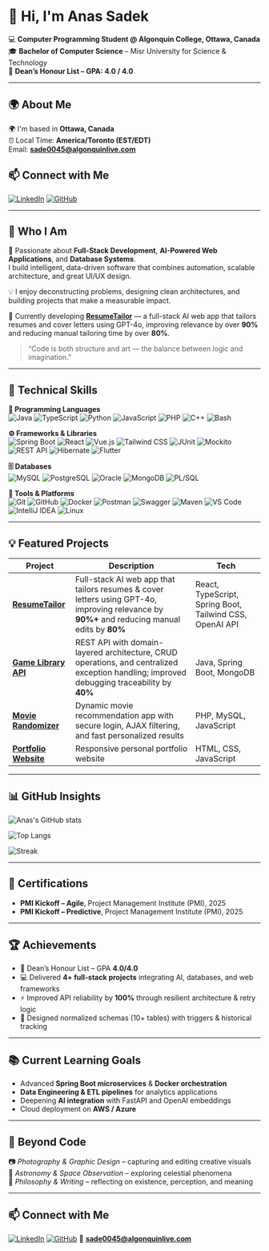 # 👋 Hi, I'm Anas Sadek  

💻 **Computer Programming Student @ Algonquin College, Ottawa, Canada**  
🎓 **Bachelor of Computer Science** – Misr University for Science & Technology  
🏅 **Dean’s Honour List – GPA: 4.0 / 4.0**

---

## 🌍 About Me  

🌍 I'm based in **Ottawa, Canada**  
⏰ Local Time: **America/Toronto (EST/EDT)**  
Email: **sade0045@algonquinlive.com**

## 📫 Connect with Me  

[![LinkedIn](https://img.shields.io/badge/LinkedIn-0A66C2?style=for-the-badge&logo=linkedin&logoColor=white)](https://www.linkedin.com/in/anassadek0/)
[![GitHub](https://img.shields.io/badge/GitHub-181717?style=for-the-badge&logo=github&logoColor=white)](https://github.com/anasayman99)

---

## 🌟 Who I Am  

🚀 Passionate about **Full-Stack Development**, **AI-Powered Web Applications**, and **Database Systems**.  
I build intelligent, data-driven software that combines automation, scalable architecture, and great UI/UX design.

💡 I enjoy deconstructing problems, designing clean architectures, and building projects that make a measurable impact.  

🎯 Currently developing [**ResumeTailor**](https://github.com/anasayman99/ResumeTailor) — a full-stack AI web app that tailors resumes and cover letters using GPT-4o, improving relevance by over **90%** and reducing manual tailoring time by over **80%**.

> “Code is both structure and art — the balance between logic and imagination.”

---

## 🧠 Technical Skills  

**💬 Programming Languages**  
![Java](https://img.shields.io/badge/Java-ED8B00?style=for-the-badge&logo=java&logoColor=white)
![TypeScript](https://img.shields.io/badge/TypeScript-007ACC?style=for-the-badge&logo=typescript&logoColor=white)
![Python](https://img.shields.io/badge/Python-3776AB?style=for-the-badge&logo=python&logoColor=white)
![JavaScript](https://img.shields.io/badge/JavaScript-F7DF1E?style=for-the-badge&logo=javascript&logoColor=black)
![PHP](https://img.shields.io/badge/PHP-777BB4?style=for-the-badge&logo=php&logoColor=white)
![C++](https://img.shields.io/badge/C++-00599C?style=for-the-badge&logo=cplusplus&logoColor=white)
![Bash](https://img.shields.io/badge/Bash-4EAA25?style=for-the-badge&logo=gnubash&logoColor=white)

**⚙️ Frameworks & Libraries**  
![Spring Boot](https://img.shields.io/badge/Spring_Boot-6DB33F?style=for-the-badge&logo=springboot&logoColor=white)
![React](https://img.shields.io/badge/React-20232A?style=for-the-badge&logo=react&logoColor=61DAFB)
![Vue.js](https://img.shields.io/badge/Vue.js-35495E?style=for-the-badge&logo=vuedotjs&logoColor=4FC08D)
![Tailwind CSS](https://img.shields.io/badge/Tailwind_CSS-38B2AC?style=for-the-badge&logo=tailwindcss&logoColor=white)
![JUnit](https://img.shields.io/badge/JUnit5-25A162?style=for-the-badge&logo=junit5&logoColor=white)
![Mockito](https://img.shields.io/badge/Mockito-1A9A59?style=for-the-badge)
![REST API](https://img.shields.io/badge/REST_API-02569B?style=for-the-badge)
![Hibernate](https://img.shields.io/badge/Hibernate-59666C?style=for-the-badge&logo=hibernate&logoColor=white)
![Flutter](https://img.shields.io/badge/Flutter-02569B?style=for-the-badge&logo=flutter&logoColor=white)

**🗄️ Databases**  
![MySQL](https://img.shields.io/badge/MySQL-005C84?style=for-the-badge&logo=mysql&logoColor=white)
![PostgreSQL](https://img.shields.io/badge/PostgreSQL-316192?style=for-the-badge&logo=postgresql&logoColor=white)
![Oracle](https://img.shields.io/badge/Oracle-CC2927?style=for-the-badge&logo=oracle&logoColor=white)
![MongoDB](https://img.shields.io/badge/MongoDB-4EA94B?style=for-the-badge&logo=mongodb&logoColor=white)
![PL/SQL](https://img.shields.io/badge/PLSQL-F80000?style=for-the-badge)

**🧰 Tools & Platforms**  
![Git](https://img.shields.io/badge/Git-F05032?style=for-the-badge&logo=git&logoColor=white)
![GitHub](https://img.shields.io/badge/GitHub-181717?style=for-the-badge&logo=github&logoColor=white)
![Docker](https://img.shields.io/badge/Docker-2496ED?style=for-the-badge&logo=docker&logoColor=white)
![Postman](https://img.shields.io/badge/Postman-FF6C37?style=for-the-badge&logo=postman&logoColor=white)
![Swagger](https://img.shields.io/badge/Swagger-85EA2D?style=for-the-badge&logo=swagger&logoColor=black)
![Maven](https://img.shields.io/badge/Maven-C71A36?style=for-the-badge&logo=apachemaven&logoColor=white)
![VS Code](https://img.shields.io/badge/VS_Code-0078D4?style=for-the-badge&logo=visualstudiocode&logoColor=white)
![IntelliJ IDEA](https://img.shields.io/badge/IntelliJ_IDEA-000000?style=for-the-badge&logo=intellijidea&logoColor=white)
![Linux](https://img.shields.io/badge/Linux-FCC624?style=for-the-badge&logo=linux&logoColor=black)

---

## 💡 Featured Projects  

| Project | Description | Tech |
|----------|--------------|------|
| [**ResumeTailor**](https://github.com/anasayman99/ResumeTailor) | Full-stack AI web app that tailors resumes & cover letters using GPT-4o, improving relevance by **90%+** and reducing manual edits by **80%** | React, TypeScript, Spring Boot, Tailwind CSS, OpenAI API |
| [**Game Library API**](https://github.com/anasayman99/Game-Libray-API) | REST API with domain-layered architecture, CRUD operations, and centralized exception handling; improved debugging traceability by **40%** | Java, Spring Boot, MongoDB |
| [**Movie Randomizer**](https://github.com/anasayman99/Movie-Radnomizer) | Dynamic movie recommendation app with secure login, AJAX filtering, and fast personalized results | PHP, MySQL, JavaScript |
| [**Portfolio Website**](https://github.com/anasayman99/portfolio-website) | Responsive personal portfolio website | HTML, CSS, JavaScript |

---

## 📊 GitHub Insights  

![Anas's GitHub stats](https://github-readme-stats.vercel.app/api?username=anasayman99&show_icons=true&theme=radical)

![Top Langs](https://github-readme-stats.vercel.app/api/top-langs/?username=anasayman99&layout=compact&theme=radical)

![Streak](https://github-readme-streak-stats.herokuapp.com/?user=anasayman99&theme=radical)

---

## 🧩 Certifications  

- **PMI Kickoff – Agile**, Project Management Institute (PMI), 2025  
- **PMI Kickoff – Predictive**, Project Management Institute (PMI), 2025  

---

## 🏆 Achievements  

- 🥇 Dean’s Honour List – GPA **4.0/4.0**  
- 💻 Delivered **4+ full-stack projects** integrating AI, databases, and web frameworks  
- ⚡ Improved API reliability by **100%** through resilient architecture & retry logic  
- 🧩 Designed normalized schemas (10+ tables) with triggers & historical tracking  

---

## 📚 Current Learning Goals  

- Advanced **Spring Boot microservices** & **Docker orchestration**  
- **Data Engineering & ETL pipelines** for analytics applications  
- Deepening **AI integration** with FastAPI and OpenAI embeddings  
- Cloud deployment on **AWS / Azure**

---

## 🌌 Beyond Code  

📷 *Photography & Graphic Design* – capturing and editing creative visuals  
🔭 *Astronomy & Space Observation* – exploring celestial phenomena  
🧠 *Philosophy & Writing* – reflecting on existence, perception, and meaning  

---

## 📫 Connect with Me  

[![LinkedIn](https://img.shields.io/badge/LinkedIn-0A66C2?style=for-the-badge&logo=linkedin&logoColor=white)](https://www.linkedin.com/in/anassadek0/)
[![GitHub](https://img.shields.io/badge/GitHub-181717?style=for-the-badge&logo=github&logoColor=white)](https://github.com/anasayman99)
📧 **sade0045@algonquinlive.com**
